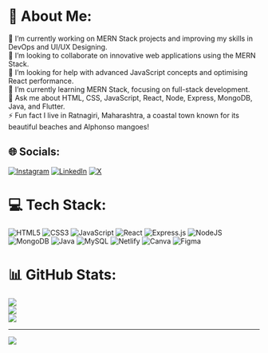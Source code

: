# 💫 About Me:
🔭 I’m currently working on MERN Stack projects and improving my skills in DevOps and UI/UX Designing.<br>👯 I’m looking to collaborate on innovative web applications using the MERN Stack.<br>🤝 I’m looking for help with advanced JavaScript concepts and optimising React performance.<br>🌱 I’m currently learning MERN Stack, focusing on full-stack development.<br>💬 Ask me about HTML, CSS, JavaScript, React, Node, Express, MongoDB, Java, and Flutter.<br>⚡ Fun fact I live in Ratnagiri, Maharashtra, a coastal town known for its beautiful beaches and Alphonso mangoes!


## 🌐 Socials:
[![Instagram](https://img.shields.io/badge/Instagram-%23E4405F.svg?logo=Instagram&logoColor=white)](https://instagram.com/samiwasta.11) [![LinkedIn](https://img.shields.io/badge/LinkedIn-%230077B5.svg?logo=linkedin&logoColor=white)](https://linkedin.com/in/samiwasta) [![X](https://img.shields.io/badge/X-black.svg?logo=X&logoColor=white)](https://x.com/samiwasta11) 

# 💻 Tech Stack:
![HTML5](https://img.shields.io/badge/html5-%23E34F26.svg?style=for-the-badge&logo=html5&logoColor=white) ![CSS3](https://img.shields.io/badge/css3-%231572B6.svg?style=for-the-badge&logo=css3&logoColor=white) ![JavaScript](https://img.shields.io/badge/javascript-%23323330.svg?style=for-the-badge&logo=javascript&logoColor=%23F7DF1E) ![React](https://img.shields.io/badge/react-%2320232a.svg?style=for-the-badge&logo=react&logoColor=%2361DAFB) ![Express.js](https://img.shields.io/badge/express.js-%23404d59.svg?style=for-the-badge&logo=express&logoColor=%2361DAFB) ![NodeJS](https://img.shields.io/badge/node.js-6DA55F?style=for-the-badge&logo=node.js&logoColor=white) ![MongoDB](https://img.shields.io/badge/MongoDB-%234ea94b.svg?style=for-the-badge&logo=mongodb&logoColor=white) ![Java](https://img.shields.io/badge/java-%23ED8B00.svg?style=for-the-badge&logo=openjdk&logoColor=white)  ![MySQL](https://img.shields.io/badge/mysql-4479A1.svg?style=for-the-badge&logo=mysql&logoColor=white) ![Netlify](https://img.shields.io/badge/netlify-%23000000.svg?style=for-the-badge&logo=netlify&logoColor=#00C7B7) ![Canva](https://img.shields.io/badge/Canva-%2300C4CC.svg?style=for-the-badge&logo=Canva&logoColor=white) ![Figma](https://img.shields.io/badge/figma-%23F24E1E.svg?style=for-the-badge&logo=figma&logoColor=white)
# 📊 GitHub Stats:
![](https://github-readme-stats.vercel.app/api?username=samiwasta&theme=radical&hide_border=false&include_all_commits=false&count_private=false)<br/>
![](https://github-readme-streak-stats.herokuapp.com/?user=samiwasta&theme=radical&hide_border=false)<br/>
![](https://github-readme-stats.vercel.app/api/top-langs/?username=samiwasta&theme=radical&hide_border=false&include_all_commits=false&count_private=false&layout=compact)

---
[![](https://visitcount.itsvg.in/api?id=samiwasta&icon=0&color=0)](https://visitcount.itsvg.in)

<!-- Proudly created with GPRM ( https://gprm.itsvg.in ) -->

<!---
samiwasta/samiwasta is a ✨ special ✨ repository because its `README.md` (this file) appears on your GitHub profile.
You can click the Preview link to take a look at your changes.
--->
